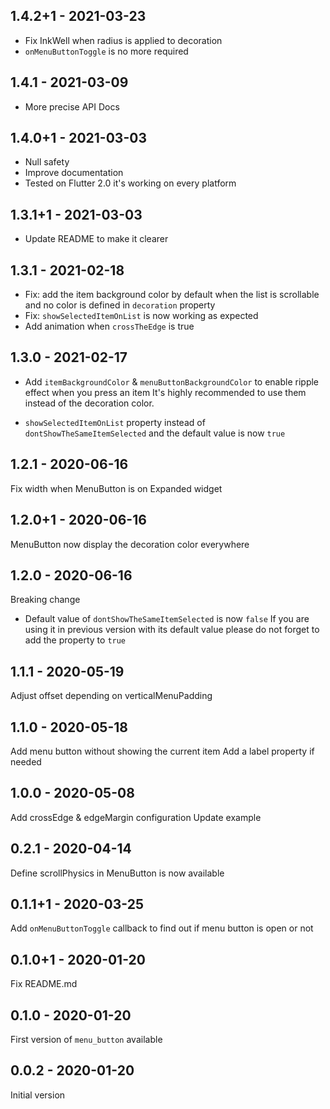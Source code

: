 ## 1.4.2+1 - 2021-03-23

- Fix InkWell when radius is applied to decoration
- `onMenuButtonToggle` is no more required

## 1.4.1 - 2021-03-09

- More precise API Docs

## 1.4.0+1 - 2021-03-03

- Null safety
- Improve documentation
- Tested on Flutter 2.0 it's working on every platform

## 1.3.1+1 - 2021-03-03

- Update README to make it clearer

## 1.3.1 - 2021-02-18

- Fix: add the item background color by default when the list is scrollable and no color is defined in `decoration` property
- Fix: `showSelectedItemOnList` is now working as expected
- Add animation when `crossTheEdge` is true

## 1.3.0 - 2021-02-17

- Add `itemBackgroundColor` & `menuButtonBackgroundColor` to enable ripple effect when you press an item
It's highly recommended to use them instead of the decoration color.

- `showSelectedItemOnList` property instead of `dontShowTheSameItemSelected` and the default value is now `true`

## 1.2.1 - 2020-06-16

Fix width when MenuButton is on Expanded widget

## 1.2.0+1 - 2020-06-16

MenuButton now display the decoration color everywhere

## 1.2.0 - 2020-06-16

Breaking change
- Default value of `dontShowTheSameItemSelected` is now `false`
If you are using it in previous version with its default value please do not forget to add the property to `true`

## 1.1.1 - 2020-05-19
Adjust offset depending on verticalMenuPadding

## 1.1.0 - 2020-05-18
Add menu button without showing the current item
Add a label property if needed

## 1.0.0 - 2020-05-08
Add crossEdge & edgeMargin configuration
Update example

## 0.2.1 - 2020-04-14 
Define scrollPhysics in MenuButton is now available

## 0.1.1+1 - 2020-03-25

Add `onMenuButtonToggle` callback to find out if menu button is open or not

## 0.1.0+1 - 2020-01-20

Fix README.md

## 0.1.0 - 2020-01-20

First version of `menu_button` available 

## 0.0.2 - 2020-01-20

Initial version